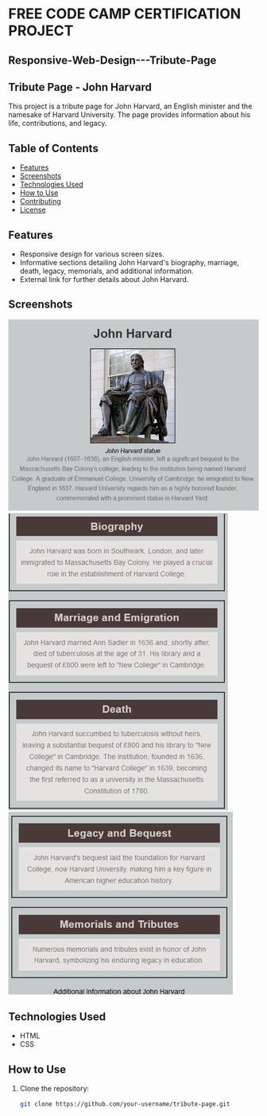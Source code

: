 # FREE CODE CAMP CERTIFICATION PROJECT #
## Responsive-Web-Design---Tribute-Page
## Tribute Page - John Harvard

This project is a tribute page for John Harvard, an English minister and the namesake of Harvard University. The page provides information about his life, contributions, and legacy.

## Table of Contents

- [Features](#features)
- [Screenshots](#screenshots)
- [Technologies Used](#technologies-used)
- [How to Use](#how-to-use)
- [Contributing](#contributing)
- [License](#license)

## Features

- Responsive design for various screen sizes.
- Informative sections detailing John Harvard's biography, marriage, death, legacy, memorials, and additional information.
- External link for further details about John Harvard.

## Screenshots

![Screenshot 1](/screenshots/screenshot1.png)
![Screenshot 2](/screenshots/screenshot2.png)
![Screenshot 3](/screenshots/screenshot3.png)

## Technologies Used

- HTML
- CSS

## How to Use

1. Clone the repository:

   ```bash
   git clone https://github.com/your-username/tribute-page.git

